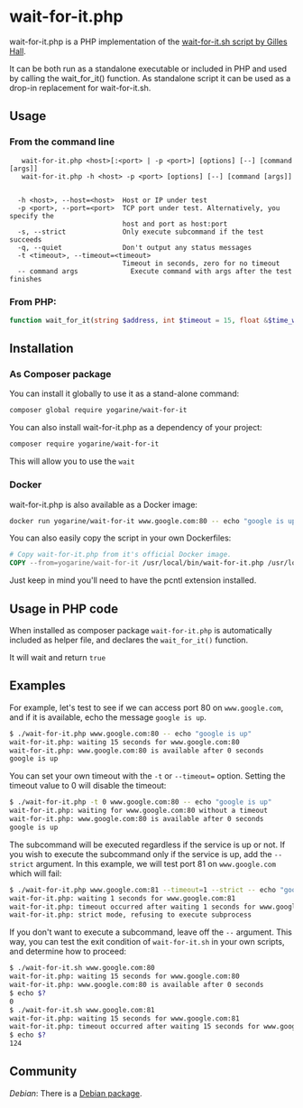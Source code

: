 # wait-for-it.php
wait-for-it.php is a PHP implementation of the
[wait-for-it.sh script by Gilles Hall](https://github.com/vishnubob/wait-for-it).

It can be both run as a standalone executable or included in PHP and used by
calling the wait_for_it() function. As standalone script it can be used as a
drop-in replacement for wait-for-it.sh.

## Usage

### From the command line

```text
   wait-for-it.php <host>[:<port> | -p <port>] [options] [--] [command [args]]
   wait-for-it.php -h <host> -p <port> [options] [--] [command [args]]
   
   
  -h <host>, --host=<host>  Host or IP under test
  -p <port>, --port=<port>  TCP port under test. Alternatively, you specify the
                            host and port as host:port
  -s, --strict              Only execute subcommand if the test succeeds
  -q, --quiet               Don't output any status messages
  -t <timeout>, --timeout=<timeout>
                            Timeout in seconds, zero for no timeout
  -- command args             Execute command with args after the test finishes
```

### From PHP:

```php
function wait_for_it(string $address, int $timeout = 15, float &$time_waited = null): bool {}
```

## Installation 
### As Composer package

You can install it globally to use it as a stand-alone command:
```bash
composer global require yogarine/wait-for-it
```

You can also install wait-for-it.php as a dependency of your project:
```bash
composer require yogarine/wait-for-it
```

This will allow you to use the `wait`


### Docker

wait-for-it.php is also available as a Docker image:
```bash
docker run yogarine/wait-for-it www.google.com:80 -- echo "google is up"
```

You can also easily copy the script in your own Dockerfiles:
```dockerfile
# Copy wait-for-it.php from it's official Docker image.
COPY --from=yogarine/wait-for-it /usr/local/bin/wait-for-it.php /usr/local/bin/
```
Just keep in mind you'll need to have the pcntl extension installed.


## Usage in PHP code

When installed as composer package `wait-for-it.php` is automatically included
as helper file, and declares the `wait_for_it()` function.

It will wait and return `true` 


## Examples

For example, let's test to see if we can access port 80 on `www.google.com`,
and if it is available, echo the message `google is up`.

```bash
$ ./wait-for-it.php www.google.com:80 -- echo "google is up"
wait-for-it.php: waiting 15 seconds for www.google.com:80
wait-for-it.php: www.google.com:80 is available after 0 seconds
google is up
```

You can set your own timeout with the `-t` or `--timeout=` option.  Setting
the timeout value to 0 will disable the timeout:

```bash
$ ./wait-for-it.php -t 0 www.google.com:80 -- echo "google is up"
wait-for-it.php: waiting for www.google.com:80 without a timeout
wait-for-it.php: www.google.com:80 is available after 0 seconds
google is up
```

The subcommand will be executed regardless if the service is up or not.  If you
wish to execute the subcommand only if the service is up, add the `--strict`
argument. In this example, we will test port 81 on `www.google.com` which will
fail:

```bash
$ ./wait-for-it.php www.google.com:81 --timeout=1 --strict -- echo "google is up"
wait-for-it.php: waiting 1 seconds for www.google.com:81
wait-for-it.php: timeout occurred after waiting 1 seconds for www.google.com:81
wait-for-it.php: strict mode, refusing to execute subprocess
```

If you don't want to execute a subcommand, leave off the `--` argument.  This
way, you can test the exit condition of `wait-for-it.sh` in your own scripts,
and determine how to proceed:

```bash
$ ./wait-for-it.sh www.google.com:80
wait-for-it.php: waiting 15 seconds for www.google.com:80
wait-for-it.php: www.google.com:80 is available after 0 seconds
$ echo $?
0
$ ./wait-for-it.sh www.google.com:81
wait-for-it.php: waiting 15 seconds for www.google.com:81
wait-for-it.php: timeout occurred after waiting 15 seconds for www.google.com:81
$ echo $?
124
```

## Community

*Debian*: There is a [Debian package](https://tracker.debian.org/pkg/wait-for-it).
